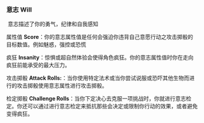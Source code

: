 ### 意志	Will

​		意志描述了你的勇气，纪律和自我感知

属性值 **Score**：你的意志属性值是任何会强迫你违背自己意愿行动之攻击掷骰的目标数值。例如魅惑，强控或恐慌

疯狂 **Insanity**：惊惧或超自然体验会使得角色疯狂。你的意志属性值时你在走向疯狂前能承受的最大压力。

攻击掷骰 **Attack Rolls:**：当你使用特定法术或当你尝试说服或恐吓其他生物而进行的攻击掷骰使用意志属性进行攻击掷骰。

检定掷骰 **Challenge Rolls**：当你下定决心去克服一项挑战时，你就进行意志检定。你还可以通过进行意志检定来抵抗那些会决定或限制你行动的效果，或者避免变得疯狂。